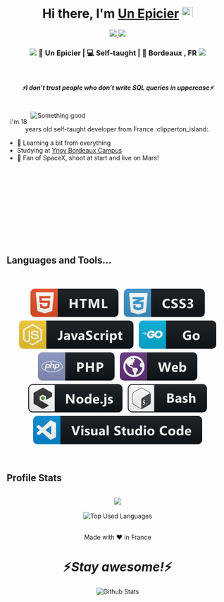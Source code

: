 <div align="center">
    <h1>
    Hi there, I'm <a href="https://github.com/UnEpicier">Un Epicier</a>
    <img src="https://media.giphy.com/media/hvRJCLFzcasrR4ia7z/giphy.gif" width="25px" height="25px">
    </h1>
</div>

<p align="center">
    <a href="https://twitter.com/unepicier">
        <img height="30" src="https://img.shields.io/badge/Twitter-1DA1F2?style=for-the-badge&logo=twitter&logoColor=white">
    </a>
    <a href="https://instagram.com/un_epicier">
        <img height="30" src="https://img.shields.io/badge/Instagram-E4405F?style=for-the-badge&logo=instagram&logoColor=white">
    </a>
<p>
<div align="center">
    <h3>
        <img src="https://media.giphy.com/media/WUlplcMpOCEmTGBtBW/giphy.gif" width="30">
        🙎 Un Epicier | 💻 Self-taught | 🚩 Bordeaux , FR
        <img src="https://media.giphy.com/media/WUlplcMpOCEmTGBtBW/giphy.gif" width="30">
    </h3>
</div>

<br>

 <h5 align="center">
    <i>⚡️I don’t trust people who don’t write SQL queries in uppercase⚡️</i>
</h5>

<br>

<img align="right" width="450px" alt="Something good" src="https://wompampsupport.azureedge.net/fetchimage?siteId=7575&v=2&jpgQuality=100&width=700&url=https%3A%2F%2Fi.kym-cdn.com%2Fphotos%2Fimages%2Fnewsfeed%2F001%2F563%2F485%2F7c2.jpg">

<p align="center">
I'm 18 years old self-taught developer from France :clipperton_island:.
</p>

- 💭 Learning a bit from everything
- Studying at [Ynov Bordeaux Campus](https://www.ynov-bordeaux.com/)
- 🔭 Fan of SpaceX, shoot at start and live on Mars!

<br>
<br>
<br>
<br>
<br>
<br>
<br>
<br>

<p align="center">
    <a href="https://github.com/anuraghazra/github-readme-stats"> 
    </a>
</p>

<br>

## Languages and Tools...

<br>

<p align="center">
    <!-- For more icons please follow  https://github.com/MikeCodesDotNET/ColoredBadges -->
    <img src="https://raw.githubusercontent.com/MikeCodesDotNET/ColoredBadges/master//svg/dev/languages/html.svg" alt="html" style="vertical-align:top; margin:4px">  
    <img src="https://raw.githubusercontent.com/MikeCodesDotNET/ColoredBadges/master/svg/dev/languages/css3.svg" alt="css3" style="vertical-align:top; margin:4px">
    <img src="https://raw.githubusercontent.com/MikeCodesDotNET/ColoredBadges/master/svg/dev/languages/js.svg" alt="js" style="vertical-align:top; margin:4px">
    <img src="https://raw.githubusercontent.com/MikeCodesDotNET/ColoredBadges/master/svg/dev/languages/go.svg" alt="golang" style="vertical-align:top; margin:4px">
    <img src="https://raw.githubusercontent.com/MikeCodesDotNET/ColoredBadges/master/svg/dev/languages/php.svg" alt="php" style="vertical-align:top; margin:4px">
    <img src="https://raw.githubusercontent.com/MikeCodesDotNET/ColoredBadges/master/svg/dev/misc/web.svg" alt="web" style="vertical-align:top; margin:4px">
    <img src="https://raw.githubusercontent.com/MikeCodesDotNET/ColoredBadges/master/svg/dev/frameworks/nodejs_larger.svg" alt="nodejs" style="vertical-align:top; margin:4px">
    <img src="https://raw.githubusercontent.com/MikeCodesDotNET/ColoredBadges/master/svg/dev/tools/bash.svg" alt="bash" style="vertical-align:top; margin:4px">
    <img src="https://raw.githubusercontent.com/MikeCodesDotNET/ColoredBadges/master/svg/dev/tools/visualstudio_code.svg" alt="vscode" style="vertical-align:top; margin:4px">
</p>

<br>

## Profile Stats

<div align="center">
    <img src="https://github-readme-stats.vercel.app/api?username=unepicier&&show_icons=true&count_private=true&theme=tokyonight" style="margin: 1em"/>
    <br>
    <img alt="Top Used Languages" src="https://github-readme-stats.vercel.app/api/top-langs/?username=UnEpicier&langs_count=10">
</div>

<br>

</p>
<p align="center">Made with ❤️ in France</p>

<h1 align='center'>⚡️<i>Stay awesome!</i>⚡️</h1>

<p align="center">
    <img src="https://raw.githubusercontent.com/bornmay/bornmay/Update/svg/Bottom.svg" alt="Github Stats" />
</p>
